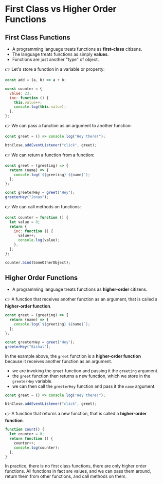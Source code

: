 # First Class vs Higher Order Functions

## First Class Functions

- A programming language treats functions as **first-class** citizens.
- The language treats functions as simply **values**.
- Functions are just another "type" of object.

👉 Let's store a function in a variable or property:

```js
const add = (a, b) => a + b;

const counter = {
  value: 23,
  inc: function () {
    this.value++;
    console.log(this.value);
  },
};
```

👉 We can pass a function as an argument to another function:

```js
const greet = () => console.log("Hey there!");

btnClose.addEventListener("click", greet);
```

👉 We can return a function from a function:

```js
const greet = (greeting) => {
  return (name) => {
    console.log(`${greeting} ${name}`);
  };
};

const greeterHey = greet("Hey");
greeterHey("Jonas");
```

👉 We can call methods on functions:

```js
const counter = function () {
  let value = 0;
  return {
    inc: function () {
      value++;
      console.log(value);
    },
  };
};

counter.bind(SomeOtherObject);
```

## Higher Order Functions

- A programming language treats functions as **higher-order** citizens.

👉 A function that receives another function as an argument, that is called a **higher-order function**.

```js
const greet = (greeting) => {
  return (name) => {
    console.log(`${greeting} ${name}`);
  };
};

const greeterHey = greet("Hey");
greeterHey("Bishal");
```

In the example above, the `greet` function is a **higher-order function** because it receives another function as an argument.

- we are invoking the `greet` function and passing it the `greeting` argument.
- the `greet` function then returns a new function, which we store in the `greeterHey` variable.
- we can then call the `greeterHey` function and pass it the `name` argument.

```js
const greet = () => console.log("Hey there!");

btnClose.addEventListener("click", greet);
```

👉 A function that returns a new function, that is called a **higher-order function**.

```js
function count() {
  let counter = 0;
  return function () {
    counter++;
    console.log(counter);
  };
}
```

In practice, there is no first class functions, there are only higher order functions. All functions in fact are values, and we can pass them around, return them from other functions, and call methods on them.
